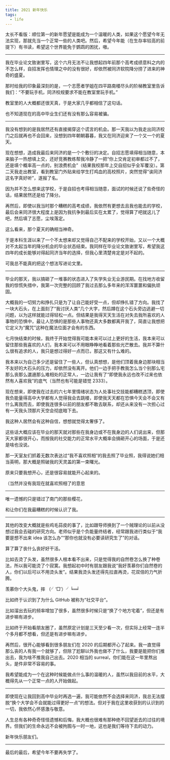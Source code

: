 ```yaml
---
title: 2021 新年快乐
tags:
  - life
---
```


太长不看版：顺位第一的新年愿望是能成为一个温暖的人类，如果这个愿望今年无法实现，那就先当一个正常一些的人类吧。然后，希望今年能（在生存率较高的前提下）有书读，希望这个世界能免于鹦鹉的困扰，嗷。

---

我在毕业论文致谢里写，这个六月无法不让我想起四年前那个高考成绩意料之内的不怎么样，自招发挥也情理之中的没有很好，却依然被同济软院降分捞了进来的神奇的盛夏。

那时给我的印象最深刻的是，一个志愿者学姐在四平路南楼尽头的阶梯教室里告诉我们：“不要玩手机，同济校规要求不能在教室里玩手机。”

教室里的人大概都还很天真，于是大家几乎都相信了这句话。

也不知道现在的高中毕业生们还有没有那么容易被骗。

---

我没有想到的是我居然还有直接揭穿这个谎言的机会。那一天我以为我走出同济校门之后就再也不会回来，没想到四年朝朝暮暮，我又在同济迎来了一个又一个的夏天。

现在想想，造成我最后来同济的是一个个敷衍的决定。自招志愿填得相当随意，本来脑子一热想填上交，还好竞赛教练帮我冷静了一把“你上交肯定初审都过不了，还是填个概率高一点的，别浪费机会”（结果我校那年上交自招似乎全军覆没）。第二天我走出教室，看到教室门外贴来给学生打鸡血的高校照片，突然觉得“诶同济这名字真好听”，遂报了名。

因为并不怎么想来这学校，于是自招也考得相当随意，面试的时候还说了些奇怪的话，结果居然还是给了降分。

再然后，即使以我当时那个糟糕的高考成绩，我依然有更想去且我也能去的学校，最后会来同济很大程度上是因为我抗争到最后实在太累了，觉得算了吧就这儿了吧，然后填了志愿，尘埃落定。

这么看来，那个夏天的确相当神奇。

于是本科生涯以来了一个不太想来却又觉得自己不配来的学校开始，又以一个大概对不太起当年的降分机会的毕业状态结束。我同样在毕业论文致谢里写，希望我这四年的成长能够对得起同济当年的选择，但我心里清楚肯定是对不起的。

可我总不能真的把这个想法写进论文里。

---

毕业的那天，我以搞砸了一堆事的状态进入了失学失业无业游民期。在找地方收留我的惊慌失措中，我第一次完整的回顾了我过去那么多年来的浑浑噩噩和偏执顽固。

大概我的一切努力和挣扎只是为了让自己能好受一点，但却挣扎错了方向。我找了一块大石头，在上面刻了“我讨厌人类”几个大字，然后蹲在这个石头旁边逃避一切问题，以为这样就能过得轻松一点。但结果是我得天天生活在对失去我所喜欢的人事物的恐惧中，最让人恐惧的是那些人事物还真大多数都离开我了，简直让我想把它定义为“魔咒”这种在魔法位面才会有的东西。

七月快结束的时候，我终于开始觉得我可能本来可以过上更好的生活，我本来可以留住那些我喜欢的人们，我本来可以不用眼睁睁地看着那些光芒散去。我并不算什么很有追求的人，我只是想过得好一点而已，那这又有什么难的。

我本来以为自己多少还是留住了一些人，但认真想想，是他们顶着我身边那块相当不友好的大石头的压力，却依然没有离开。他们一边手把手教我怎么当个别那么宅那么丧那么邋遢那么难相处的正常人，一边让我有了“即使我永远也改不过来也依然有人喜欢我”的底气（当然也有可能是错觉 2333）。

现在想来，即使我在过去的六七年里情绪状态为人处事社交技能都糟糕透顶，即使我负能量得高中大学都有人觉得我会去跳楼，即使我天天都在恐惧今天会不会又有什么离我而去，即使我连很多以前的朋友都不敢去联系，却还从来没有一次担心过有一天我头顶那片天空会彻底暗下去。

我这种人居然会有这种自信，想想就觉得太奢侈了。

这些话大概应该在毕业的那天就对那些在我身边或不在我身边的人们说出来，但那天大家都很开心，而按我的社交能力的正常水平大概率会搞砸开心的场面，于是还是啥也没说。

那一天室友们抓着无数次表达过“我不喜欢照相”的我去照了毕业照，我得说她们相当英明，那大概是照破我的天灵盖的第一束曙光。

原来只要我想开心，还是很容易就能开心起来的。

（当然并没有我现在就喜欢照相了的意思

---

唯一遗憾的只是错过了南门的那些樱花，

和让你们在我最糟糕的时候认识了我。

---

其他的改变大概就是些鸡毛蒜皮的事了，比如跟导师换到了一个贼理论的以前从没想过我会去碰的研究方向。老师似乎是个负能量终结者，经常跟我进行类似于“我要是想不出来 idea 该怎么办”“那你也就没有必要读研究生了”的对话。

算了算了丧什么丧好好干活。

比如去烫了头发，虽然很多人根本看不出来，只是觉得我的自然卷怎么换了种卷法，所以我可能烫了个寂寞。我想起初中时有朋友跟我说“我好羡慕你们自然卷的人，你们以后可以不用烫头发”。结果我烫头发还得先拉直再烫，花双倍的力气折腾。

羡慕你个大头鬼，摔 （╯‘□′）╯╘═╛

比如终于认识到了为什么 GitHub 被称为“社交平台”。

比如溜出去玩的频率增加了很多，虽然很多时候只是“换了个地方宅着”，但还是有进步嘛有进步。

比如终于开始看朋友圈了，虽然原定计划是三天至少看一次，但实际上经常一连半个多月都不想看，但还是有进步嘛有进步。

再然后，很开心能够看到很多朋友们在 2020 的后期都开心了起来。我一直觉得那么丧的人有我一个就够了，但除了尬聊以外我也做不了什么，我要是能把你们推出去，我为啥不推我自己出去。2020 相当的 surreal，你们能在这一年里熬出头，是件非常不容易的事。

我希望能成为一个在这种时候能做点什么事的温暖的人，虽然以我目前的水平，大概得先从一个正常一点的人开始做起。

---

即使现在让我回到高中毕业时再选一遍，我可能依然不会选择来同济，我总无法摆脱“换个大学会不会就能过得更好一点”的想法。但对于我在这里收获到的认识到的一切，我依然心怀感激与敬意。

人生总有各种奇奇怪怪遗憾和后悔，我大概也很难有那种绝不回望逝去的过往的境界。但我们的生命永远不会被拘囿与一时一地，这也是我们等待下去的动力。

新年快乐朋友们。

---

最后的最后，希望今年不要再失学了。

